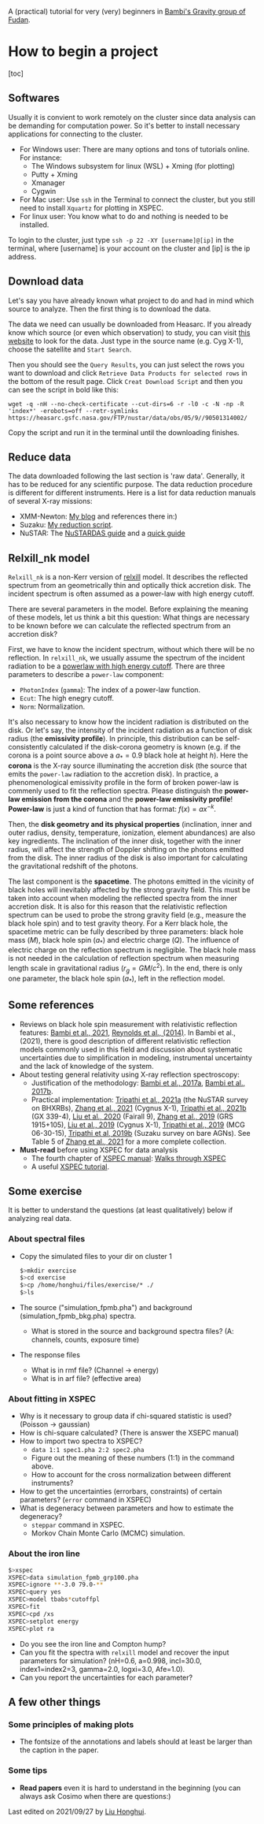 A (practical) tutorial for very (very) beginners in [Bambi's Gravity group of Fudan](http://www.physics.fudan.edu.cn/tps/people/bambi/Site/Home.html).

# How to begin a project

[toc]

## Softwares

Usually it is convient to work remotely on the cluster since data analysis can be demanding for computation power. So it's better to install necessary applications for connecting to the cluster.

- For Windows user: There are many options and tons of tutorials online. For instance:
	- The Windows subsystem for linux (WSL) + Xming (for plotting)
	- Putty + Xming
	- Xmanager
	- Cygwin
- For Mac user: Use `ssh` in the Terminal to connect the cluster, but you still need to install `Xquartz` for plotting in XSPEC.
- For linux user: You know what to do and nothing is needed to be installed.

To login to the cluster, just type `ssh -p 22 -XY [username]@[ip]` in the terminal, where [username] is your account on the cluster and [ip] is the ip address.

## Download data

Let's say you have already known what project to do and had in mind which source to analyze. Then the first thing is to download the data.

The data we need can usually be downloaded from Heasarc. If you already know which source (or even which observation) to study, you can visit [this website](https://heasarc.gsfc.nasa.gov/cgi-bin/W3Browse/w3browse.pl) to look for the data. Just type in the source name (e.g. Cyg X-1), choose the satellite and `Start Search`.

Then you should see the `Query Results`, you can just select the rows you want to download and click `Retrieve Data Products for selected rows` in the bottom of the result page. Click `Creat Download Script` and then you can see the script in bold like this:

```
wget -q -nH --no-check-certificate --cut-dirs=6 -r -l0 -c -N -np -R 'index*' -erobots=off --retr-symlinks https://heasarc.gsfc.nasa.gov/FTP/nustar/data/obs/05/9//90501314002/
```

Copy the script and run it in the terminal until the downloading finishes.

## Reduce data

The data downloaded following the last section is 'raw data'. Generally, it has to be reduced for any scientific purpose. The data reduction procedure is different for different instruments. Here is a list for data reduction manuals of several X-ray missions:

- XMM-Newton: [My blog](https://honghui-liu.github.io/notes/2020/02/27/XMM-data-reduction.html) and references there in:)
- Suzaku: [My reduction script](https://github.com/honghui-liu/suzaku_reduction).
- NuSTAR: The [NuSTARDAS guide](https://heasarc.gsfc.nasa.gov/docs/nustar/analysis/nustar_swguide.pdf) and a [quick guide](https://heasarc.gsfc.nasa.gov/docs/nustar/analysis/nustar_quickstart_guide.pdf)

## Relxill_nk model

`Relxill_nk` is a non-Kerr version of [relxill](http://www.sternwarte.uni-erlangen.de/~dauser/research/relxill/) model. It describes the reflected spectrum from an geometrically thin and optically thick accretion disk. The incident spectrum is often assumed as a power-law with high energy cutoff.

There are several parameters in the model. Before explaining the meaning of these models, let us think a bit this question: What things are necessary to be known before we can calculate the reflected spectrum from an accretion disk?

First, we have to know the incident spectrum, without which there will be no reflection. In `relxill_nk`, we usually assume the spectrum of the incident radiation to be a [powerlaw with high energy cutoff](https://heasarc.gsfc.nasa.gov/xanadu/xspec/manual/node162.html). There are three parameters to describe a `power-law` component:

- `PhotonIndex` (`gamma`): The index of a power-law function.
- `Ecut`: The high enegry cutoff.
- `Norm`: Normalization.

It's also necessary to know how the incident radiation is distributed on the disk. Or let's say, the intensity of the incident radiation as a function of disk radius (the **emissivity profile**). In principle, this distribution can be self-consistently calculated if the disk-corona geometry is known (e.g. if the corona is a point source above a $a_{*}=0.9$ black hole at height $h$). Here the **corona** is the X-ray source illuminating the accretion disk (the source that emits the `power-law` radiation to the accretion disk). In practice, a phenomenological emissivity profile in the form of broken power-law is commenly used to fit the reflection spectra. Please distinguish the **power-law emission from the corona** and the **power-law emissivity profile**! **Power-law** is just a kind of function that has format: $f(x)=ax^{-k}$. 

Then, the **disk geometry and its physical properties** (inclination, inner and outer radius, density, temperature, ionization, element abundances) are also key ingredients. The inclination of the inner disk, together with the inner radius, will affect the strength of Doppler shifting on the photons emitted from the disk. The inner radius of the disk is also important for calculating the gravitational redshift of the photons.

The last component is the **spacetime**. The photons emitted in the vicinity of black holes will inevitably affected by the strong gravity field. This must be taken into account when modeling the reflected spectra from the inner accretion disk. It is also for this reason that the relativistic reflection spectrum can be used to probe the strong gravity field (e.g., measure the black hole spin) and to test gravity theory. For a Kerr black hole, the spacetime metric can be fully described by three parameters: black hole mass ($M$), black hole spin ($a_*$) and electric charge ($Q$). The influence of electric charge on the reflection spectrum is negligible. The black hole mass is not needed in the calculation of reflection spectrum when measuring length scale in gravitational radius ($r_g=GM/c^2$). In the end, there is only one parameter, the black hole spin ($a_*$), left in the reflection model. 

## Some references

- Reviews on black hole spin measurement with relativistic reflection features: [Bambi et al., 2021](https://ui.adsabs.harvard.edu/abs/2021SSRv..217...65B/abstract), [Reynolds et al., (2014)](https://ui.adsabs.harvard.edu/abs/2014SSRv..183..277R/abstract). In Bambi et al., (2021), there is good description of different relativistic reflection models commonly used in this field and discussion about systematic uncertainties due to simplification in modeling, instrumental uncertainty and the lack of knowledge of the system.
- About testing general relativity using X-ray reflection spectroscopy: 
  - Justification of the methodology: [Bambi et al., 2017a](https://ui.adsabs.harvard.edu/abs/2017ApJ...842...76B/abstract), [Bambi et al., 2017b](https://ui.adsabs.harvard.edu/abs/2017RvMP...89b5001B/abstract).
  - Practical implementation: [Tripathi et al., 2021a](https://ui.adsabs.harvard.edu/abs/2021ApJ...913...79T/abstract) (the NuSTAR survey on BHXRBs), [Zhang et al., 2021](https://ui.adsabs.harvard.edu/abs/2021PhRvD.103b4055Z/abstract) (Cygnus X-1), [Tripathi et al., 2021b](https://ui.adsabs.harvard.edu/abs/2021ApJ...907...31T/abstract) (GX 339-4), [Liu et al., 2020](https://ui.adsabs.harvard.edu/abs/2020ApJ...896..160L/abstract) (Fairall 9), [Zhang et al., 2019](https://ui.adsabs.harvard.edu/abs/2019ApJ...884..147Z/abstract) (GRS 1915+105), [Liu et al., 2019](https://ui.adsabs.harvard.edu/abs/2019PhRvD..99l3007L/abstract) (Cygnus X-1), [Tripathi et al., 2019](https://ui.adsabs.harvard.edu/abs/2019ApJ...875...56T/abstract) (MCG 06-30-15), [Tripathi et al, 2019b](https://ui.adsabs.harvard.edu/abs/2019ApJ...874..135T/abstract) (Suzaku survey on bare AGNs). See Table 5 of [Zhang et al., 2021](https://arxiv.org/pdf/2106.03086.pdf) for a more complete collection.
- **Must-read** before using XSPEC for data analysis
  - The fourth chapter of [XSPEC manual](https://heasarc.gsfc.nasa.gov/xanadu/xspec/manual/XspecManual.html): [Walks through XSPEC](https://heasarc.gsfc.nasa.gov/xanadu/xspec/manual/node35.html) 
  - A useful [XSPEC tutorial](http://labx.iasfbo.inaf.it/2014/resources/xspec_tutorial2014.pdf).

## Some exercise

It is better to understand the questions (at least qualitatively) below if analyzing real data.

### About spectral files

- Copy the simulated files to your dir on cluster 1

  ```bash
  $>mkdir exercise
  $>cd exercise
  $>cp /home/honghui/files/exercise/* ./
  $>ls
  ```

- The source ("simulation_fpmb.pha") and background (simulation_fpmb_bkg.pha) spectra.

  - What is stored in the source and background spectra files? (A: channels, counts, exposure time)

- The response files

  - What is in rmf file? (Channel -> energy)
  - What is in arf file? (effective area)

### About fitting in XSPEC

- Why is it necessary to group data if chi-squared statistic is used? (Poisson -> gaussian)
- How is chi-square calculated? (There is answer the XSEPC manual)
- How to import two spectra to XSPEC? 
  - `data 1:1 spec1.pha 2:2 spec2.pha`
  - Figure out the meaning of these numbers (1:1) in the command above.
  - How to account for the cross normalization between different instruments?
- How to get the uncertainties (errorbars, constraints) of certain parameters? (`error` command in XSPEC)
- What is degeneracy between parameters and how to estimate the degeneracy?
  - `steppar` command in XSPEC.
  - Morkov Chain Monte Carlo (MCMC) simulation.

### About the iron line

```bash
$>xspec
XSPEC>data simulation_fpmb_grp100.pha
XSPEC>ignore **-3.0 79.0-**
XSPEC>query yes
XSPEC>model tbabs*cutoffpl
XSPEC>fit
XSPEC>cpd /xs
XSPEC>setplot energy
XSPEC>plot ra
```

- Do you see the iron line and Compton hump?
- Can you fit the spectra with `relxill` model and recover the input parameters for simulation? (nH=0.6, a=0.998, incl=30.0, index1=index2=3, gamma=2.0, logxi=3.0, Afe=1.0).
- Can you report the uncertainties for each parameter?

## A few other things

### Some principles of making plots

- The fontsize of the annotations and labels should at least be larger than the caption in the paper.

 ### Some tips

- **Read papers** even it is hard to understand in the beginning (you can always ask Cosimo when there are questions:)

Last edited on 2021/09/27 by [Liu Honghui](https://honghui-liu.github.io/).
